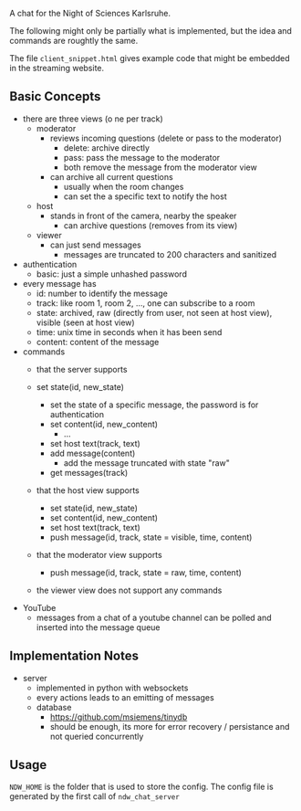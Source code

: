 A chat for the Night of Sciences Karlsruhe.

The following might only be partially what is implemented, but the idea and commands are roughtly the same.

The file `client_snippet.html` gives example code that might be embedded in the streaming website.

## Basic Concepts

- there are three views (o ne per track)
  - moderator
    - reviews incoming questions (delete or pass to the moderator)
      - delete: archive directly
      - pass: pass the message to the moderator
      - both remove the message from the moderator view
    - can archive all current questions
      - usually when the room changes
      - can set the a specific text to notify the host
  - host
    - stands in front of the camera, nearby the speaker
      - can archive questions (removes from its view)
  - viewer
    - can just send messages
      - messages are truncated to 200 characters and sanitized
- authentication
  - basic: just a simple unhashed password
- every message has
  - id: number to identify the message
  - track: like room 1, room 2, …, one can subscribe to a room
  - state: archived, raw (directly from user, not seen at host view), visible (seen at host view)  
  - time: unix time in seconds when it has been send
  - content: content of the message
- commands
  - that the server supports
  - set state(id, new_state)
    - set the state of a specific message, the password is for authentication
    - set content(id, new_content)
      - …
    - set host text(track, text)
    - add message(content)
      - add the message truncated with state "raw"
    - get messages(track)
  - that the host view supports
    - set state(id, new_state)
    - set content(id, new_content)
    - set host text(track, text)
    - push message(id, track, state = visible, time, content)
  - that the moderator view supports
    - push message(id, track, state = raw, time, content)
  
  - the viewer view does not support any commands
- YouTube
  - messages from a chat of a youtube channel can be polled and inserted into the message queue

## Implementation Notes

- server
  - implemented in python with websockets
  - every actions leads to an emitting of messages
  - database
    - https://github.com/msiemens/tinydb
    - should be enough, its more for error recovery / persistance and not queried concurrently

## Usage

`NDW_HOME` is the folder that is used to store the config. The config file is generated by the first call of `ndw_chat_server`